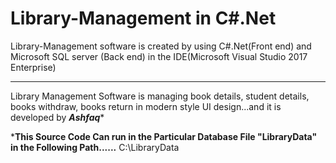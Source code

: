 # Library-Management in C#.Net
Library-Management software
is created by using C#.Net(Front end) and Microsoft SQL server (Back end) in the IDE(Microsoft Visual Studio 2017 Enterprise)
*******************************************************************
Library Management Software is managing book details, student details, books withdraw,
books return in modern style UI design...and it is developed by 
*****Ashfaq******


*******This Source Code Can run in the Particular Database File "LibraryData"
in the Following Path......******
C:\LibraryData
